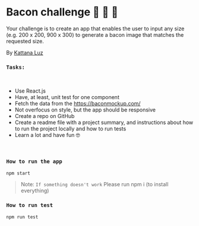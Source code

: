 # Bacon challenge 🥓 🥓 🥓

Your challenge is to create an app that enables the user to input any size (e.g. 200 x 200, 900 x 300) to generate a bacon image that matches the requested size.

By [Kattana Luz](https://github.com/kattanaluz)

### `Tasks:`

<br>

- Use React.js
- Have, at least, unit test for one component
- Fetch the data from the https://baconmockup.com/
- Not overfocus on style, but the app should be responsive
- Create a repo on GitHub
- Create a readme file with a project summary, and instructions about how to run the project locally and how to run tests
- Learn a lot and have fun 🤓

<br>

### `How to run the app`

```sh
npm start
```

> Note: `If something doesn't work` Please run npm i (to install everything)

### `How to run test`

```
npm run test
```
